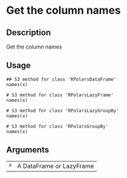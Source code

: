 

# Get the column names

## Description

Get the column names

## Usage

<pre><code class='language-R'>## S3 method for class 'RPolarsDataFrame'
names(x)

# S3 method for class 'RPolarsLazyFrame'
names(x)

# S3 method for class 'RPolarsLazyGroupBy'
names(x)

# S3 method for class 'RPolarsGroupBy'
names(x)
</code></pre>

## Arguments

<table>
<tr>
<td style="white-space: nowrap; font-family: monospace; vertical-align: top">
<code id="names.RPolarsDataFrame_:_x">x</code>
</td>
<td>
A DataFrame or LazyFrame
</td>
</tr>
</table>
